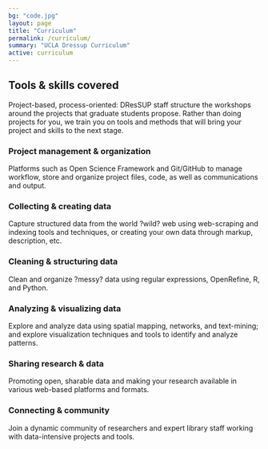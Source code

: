 ```yaml
---
bg: "code.jpg"
layout: page
title: "Curriculum"
permalink: /curriculum/
summary: "UCLA Dressup Curriculum"
active: curriculum
---
```


## Tools & skills covered
Project-based, process-oriented: DResSUP staff structure the workshops around the projects that graduate students propose.  Rather than doing projects for you, we train you on tools and methods that will bring your project and skills to the next stage.


### <i class="fa fa-diamond" style="color:blue"></i> Project management & organization
Platforms such as Open Science Framework and Git/GitHub to manage workflow, store and organize project files, code, as well as communications and output.

### <i class="fa fa-code" style="color:blue"></i> Collecting & creating data
Capture structured data from the world ?wild? web using web-scraping and indexing tools and techniques, or creating your own data through markup, description, etc.

### <i class="fa fa-table" style="color:blue"></i> Cleaning & structuring data
Clean and organize ?messy? data using regular expressions, OpenRefine, R, and Python.

### <i class="fa fa-bar-chart" style="color:blue"></i> Analyzing & visualizing data
Explore and analyze data using spatial mapping, networks, and text-mining; and explore visualization techniques and tools to identify and analyze patterns.

### <i class="fa fa-paper-plane" style="color:blue"></i> Sharing research & data
Promoting open, sharable data and making your research available in various web-based platforms and formats.

### <i class="fa fa-share-alt" style="color:blue"></i> Connecting & community
Join a dynamic community of researchers and expert library staff working with data-intensive projects and tools.


